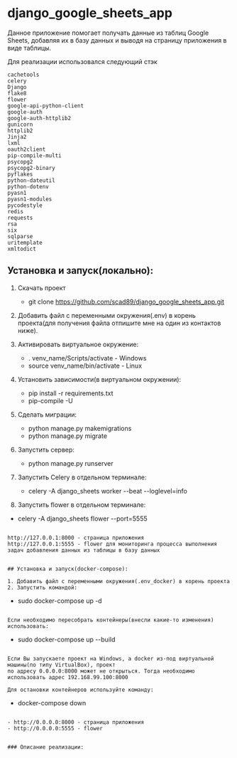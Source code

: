 # django_google_sheets_app

Данное приложение помогает получать данные из таблиц Google Sheets, добавляя их в базу данных и выводя на страницу приложения в виде таблицы.

Для реализации использовался следующий стэк

```
cachetools
celery
Django
flake8
flower
google-api-python-client
google-auth
google-auth-httplib2
gunicorn
httplib2
Jinja2
lxml
oauth2client
pip-compile-multi
psycopg2
psycopg2-binary
pyflakes
python-dateutil
python-dotenv
pyasn1
pyasn1-modules
pycodestyle
redis
requests
rsa
six
sqlparse
uritemplate
xmltodict
```

## Установка и запуск(локально):

1. Скачать проект

   - git clone https://github.com/scad89/django_google_sheets_app.git

2. Добавить файл с переменными окружения(.env) в корень проекта(для получения файла отпишите мне на один из контактов ниже).

3. Активировать виртуальное окружение:

   - . venv_name/Scripts/activate - Windows
   - source venv_name/bin/activate - Linux

4. Установить зависимости(в виртуальном окружении):

   - pip install -r requirements.txt
   - pip-compile -U

5. Сделать миграции:

   - python manage.py makemigrations
   - python manage.py migrate

6. Запустить сервер:

   - python manage.py runserver

7. Запустить Celery в отдельном терминале:

   - celery -A django_sheets worker --beat --loglevel=info

8. Запустить flower в отдельном терминале:

- celery -A django_sheets flower --port=5555

```

http://127.0.0.1:8000 - страница приложения
http://127.0.0.1:5555 - flower для мониторинга процесса выполнения задач добавления данных из таблицы в базу данных


## Установка и запуск(docker-compose):

1. Добавить файл с переменными окружения(.env_docker) в корень проекта
2. Запустить командой:

```

- sudo docker-compose up -d

```

Если необходимо пересобрать контейнеры(внесли какие-то изменения) использовать:

```

- sudo docker-compose up --build

```

Если Вы запускаете проект на Windows, а docker из-под виртуальной машины(по типу VirtualBox), проект
по адресу 0.0.0.0:8000 может не открыться. Тогда необходимо использовать адрес 192.168.99.100:8000

Для остановки контейнеров используйте команду:

```

- docker-compose down

```

- http://0.0.0.0:8000 - страница приложения
- http://0.0.0.0:5555 - flower


### Описание реализации:


```
